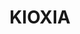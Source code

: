 ---
facebook: https://facebook.com/KioxiaAmerica
instagram: https://instagram.com/Kioxia_US
linkedin: https://linkedin.com/company/kioxia-america-inc
logohandle: kioxia
sort: kioxia
title: KIOXIA
twitter: https://x.com/KioxiaAmerica
website: https://www.kioxia.com/
youtube: https://youtube.com/channel/UC2rTGZVrzIs_BUKP9Nb1RfQ
---
